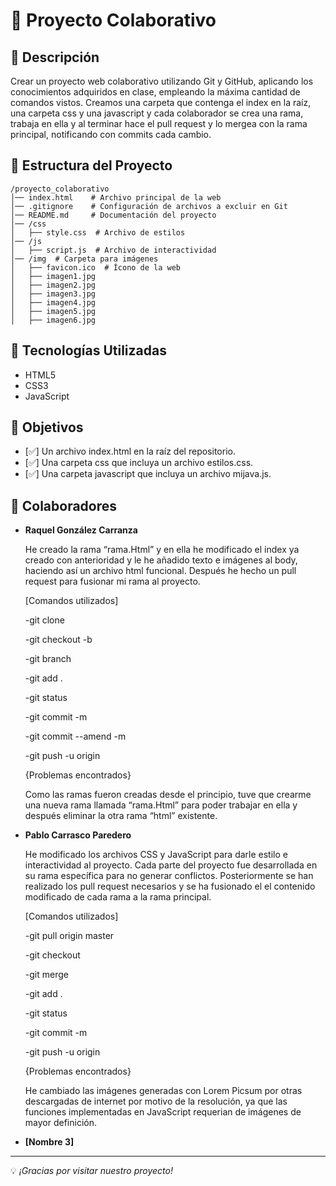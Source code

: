 # 📌 Proyecto Colaborativo

## 📖 Descripción
Crear un proyecto web colaborativo utilizando Git y GitHub,
aplicando los conocimientos adquiridos en clase,
empleando la máxima cantidad de comandos vistos.
Creamos una carpeta que contenga el index en la raíz, una carpeta css y una javascript
y cada colaborador se crea una rama, trabaja en ella y al terminar hace el 
pull request y lo mergea con la rama principal, notificando con commits cada cambio.

## 📁 Estructura del Proyecto
```
/proyecto_colaborativo
│── index.html    # Archivo principal de la web
│── .gitignore    # Configuración de archivos a excluir en Git
│── README.md     # Documentación del proyecto
│── /css
│   ├── style.css  # Archivo de estilos
│── /js
│   ├── script.js  # Archivo de interactividad
│── /img  # Carpeta para imágenes
│   ├── favicon.ico  # Ícono de la web
│   ├── imagen1.jpg
│   ├── imagen2.jpg
│   ├── imagen3.jpg
│   ├── imagen4.jpg
│   ├── imagen5.jpg
│   ├── imagen6.jpg
```

## 🚀 Tecnologías Utilizadas
- HTML5
- CSS3
- JavaScript

## 🎯 Objetivos
- [✅] Un archivo index.html en la raíz del repositorio.  
- [✅] Una carpeta css que incluya un archivo estilos.css. 
- [✅] Una carpeta javascript que incluya un archivo mijava.js. 

## 👥 Colaboradores
- **Raquel González Carranza** 

    He creado la rama “rama.Html” y en ella he modificado el index ya creado 
    con anterioridad y le he añadido texto e imágenes al body,
    haciendo así un archivo html funcional. 
    Después he hecho un pull request para fusionar mi rama al proyecto. 

    [Comandos utilizados]

    -git clone

    -git checkout -b

    -git branch

    -git add .

    -git status

    -git commit -m 

    -git commit --amend -m

    -git push -u origin 

    {Problemas encontrados}

    Como las ramas fueron creadas desde el principio, tuve que crearme 
    una nueva rama llamada “rama.Html” para poder trabajar en ella 
    y después eliminar la otra rama “html” existente.
    
- **Pablo Carrasco Paredero**

    He modificado los archivos CSS y JavaScript para darle estilo e interactividad
    al proyecto. Cada parte del proyecto fue desarrollada en su rama específica para
    no generar conflictos.
    Posteriormente se han realizado los pull request necesarios y se ha fusionado el
    el contenido modificado de cada rama a la rama principal.

    [Comandos utilizados]

    -git pull origin master

    -git checkout

    -git merge

    -git add .

    -git status

    -git commit -m 

    -git push -u origin

    {Problemas encontrados}

    He cambiado las imágenes generadas con Lorem Picsum por otras descargadas de internet
    por motivo de la resolución, ya que las funciones implementadas en JavaScript requerian
    de imágenes de mayor definición.
      
- **[Nombre 3]**

---
💡 *¡Gracias por visitar nuestro proyecto!*

